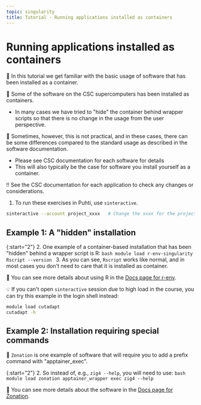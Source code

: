 ```yaml
---
topic: singularity
title: Tutorial - Running applications installed as containers
---
```


# Running applications installed as containers

💬 In this tutorial we get familiar with the basic usage of software that has been installed as a container.

💭 Some of the software on the CSC supercomputers has been installed as containers. 
- In many cases we have tried to "hide" the container behind wrapper scripts so that there is no change in the usage from the user perspective.

💭 Sometimes, however, this is not practical, and in these cases, there can be some differences compared to the standard usage as described in the software documentation. 
- Please see CSC documentation for each software for details
- This will also typically be the case for software you install yourself as a container.

‼️  See the CSC documentation for each application to check any changes or considerations.

1. To run these exercises in Puhti, use `sinteractive`.
```bash
sinteractive --account project_xxxx   # Change the xxxx for the project number
```

## Example 1: A "hidden" installation

{:start="2"}
2. One example of a container-based installation that has been "hidden" behind a wrapper script is R:
    ```bash
    module load r-env-singularity
    Rscript --version
    ```
3. As you can see, `Rscript` works like normal, and in most cases you don't need to care that it is installed as container.

💭 You can see more details about using R in the [Docs page for r-env](https://docs.csc.fi/apps/r-env/).

💡 If you can't open `sinteractive` session due to high load in the course, you can try this example in the login shell instead:
```bash
module load cutadapt
cutadapt -h
```

## Example 2: Installation requiring special commands

💬 `Zonation` is one example of software that will require you to add a prefix command with "apptainer_exec".

{:start="2"}
2. So instead of, e.g., `zig4 --help`, you will need to use:
    ```bash
    module load zonation
    apptainer_wrapper exec zig4 --help
    ```

💭 You can see more details about the software in the [Docs page for Zonation](https://docs.csc.fi/apps/zonation).

